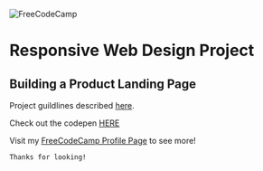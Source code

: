 ![FreeCodeCamp](https://design-style-guide.freecodecamp.org/downloads/freeCodeCamp-alternative.png)

# Responsive Web Design Project

## Building a Product Landing Page

Project guildlines described [here](https://learn.freecodecamp.org/responsive-web-design/responsive-web-design-projects/build-a-product-landing-page).

Check out the codepen [HERE](https://codepen.io/eli9000/pen/OajYvx)

Visit my [FreeCodeCamp Profile Page](https://www.freecodecamp.org/eli9000) to see more!

`Thanks for looking!`
